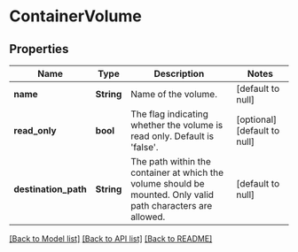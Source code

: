 # ContainerVolume

## Properties
Name | Type | Description | Notes
------------ | ------------- | ------------- | -------------
**name** | **String** | Name of the volume. | [default to null]
**read_only** | **bool** | The flag indicating whether the volume is read only. Default is &#39;false&#39;. | [optional] [default to null]
**destination_path** | **String** | The path within the container at which the volume should be mounted. Only valid path characters are allowed. | [default to null]

[[Back to Model list]](../README.md#documentation-for-models) [[Back to API list]](../README.md#documentation-for-api-endpoints) [[Back to README]](../README.md)


